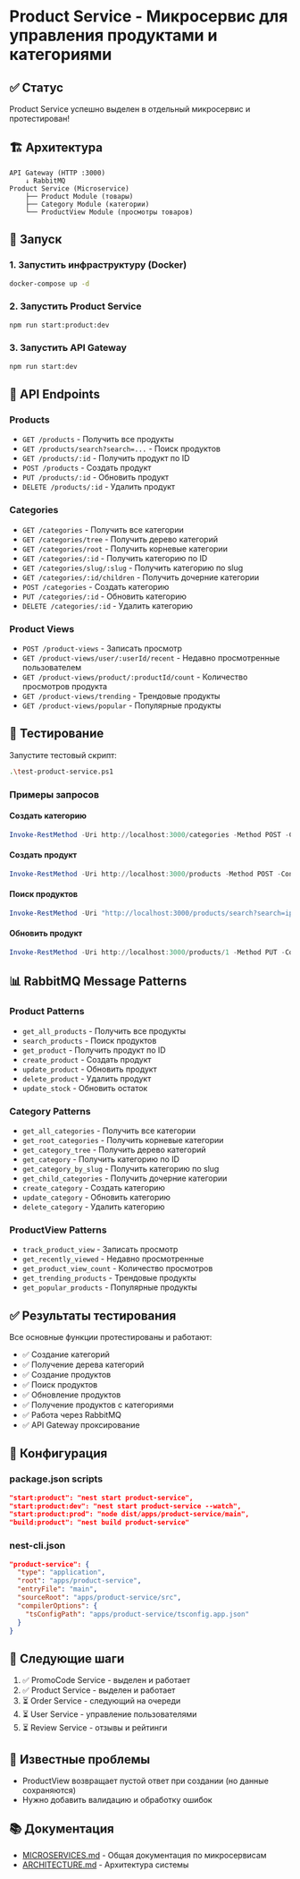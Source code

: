 # Product Service - Микросервис для управления продуктами и категориями

## ✅ Статус

Product Service успешно выделен в отдельный микросервис и протестирован!

## 🏗️ Архитектура

```
API Gateway (HTTP :3000)
    ↓ RabbitMQ
Product Service (Microservice)
    ├── Product Module (товары)
    ├── Category Module (категории)
    └── ProductView Module (просмотры товаров)
```

## 🚀 Запуск

### 1. Запустить инфраструктуру (Docker)

```bash
docker-compose up -d
```

### 2. Запустить Product Service

```bash
npm run start:product:dev
```

### 3. Запустить API Gateway

```bash
npm run start:dev
```

## 📡 API Endpoints

### Products

- `GET /products` - Получить все продукты
- `GET /products/search?search=...` - Поиск продуктов
- `GET /products/:id` - Получить продукт по ID
- `POST /products` - Создать продукт
- `PUT /products/:id` - Обновить продукт
- `DELETE /products/:id` - Удалить продукт

### Categories

- `GET /categories` - Получить все категории
- `GET /categories/tree` - Получить дерево категорий
- `GET /categories/root` - Получить корневые категории
- `GET /categories/:id` - Получить категорию по ID
- `GET /categories/slug/:slug` - Получить категорию по slug
- `GET /categories/:id/children` - Получить дочерние категории
- `POST /categories` - Создать категорию
- `PUT /categories/:id` - Обновить категорию
- `DELETE /categories/:id` - Удалить категорию

### Product Views

- `POST /product-views` - Записать просмотр
- `GET /product-views/user/:userId/recent` - Недавно просмотренные пользователем
- `GET /product-views/product/:productId/count` - Количество просмотров продукта
- `GET /product-views/trending` - Трендовые продукты
- `GET /product-views/popular` - Популярные продукты

## 🧪 Тестирование

Запустите тестовый скрипт:

```bash
.\test-product-service.ps1
```

### Примеры запросов

#### Создать категорию

```powershell
Invoke-RestMethod -Uri http://localhost:3000/categories -Method POST -ContentType "application/json" -Body '{"name":"Electronics","slug":"electronics","description":"Electronic devices"}'
```

#### Создать продукт

```powershell
Invoke-RestMethod -Uri http://localhost:3000/products -Method POST -ContentType "application/json" -Body '{"title":"iPhone 15 Pro","description":"Latest Apple smartphone","price":999.99,"stock":50,"categoryId":1}'
```

#### Поиск продуктов

```powershell
Invoke-RestMethod -Uri "http://localhost:3000/products/search?search=iphone" -Method GET
```

#### Обновить продукт

```powershell
Invoke-RestMethod -Uri http://localhost:3000/products/1 -Method PUT -ContentType "application/json" -Body '{"price":899.99,"stock":45}'
```

## 📊 RabbitMQ Message Patterns

### Product Patterns

- `get_all_products` - Получить все продукты
- `search_products` - Поиск продуктов
- `get_product` - Получить продукт по ID
- `create_product` - Создать продукт
- `update_product` - Обновить продукт
- `delete_product` - Удалить продукт
- `update_stock` - Обновить остаток

### Category Patterns

- `get_all_categories` - Получить все категории
- `get_root_categories` - Получить корневые категории
- `get_category_tree` - Получить дерево категорий
- `get_category` - Получить категорию по ID
- `get_category_by_slug` - Получить категорию по slug
- `get_child_categories` - Получить дочерние категории
- `create_category` - Создать категорию
- `update_category` - Обновить категорию
- `delete_category` - Удалить категорию

### ProductView Patterns

- `track_product_view` - Записать просмотр
- `get_recently_viewed` - Недавно просмотренные
- `get_product_view_count` - Количество просмотров
- `get_trending_products` - Трендовые продукты
- `get_popular_products` - Популярные продукты

## ✅ Результаты тестирования

Все основные функции протестированы и работают:

- ✅ Создание категорий
- ✅ Получение дерева категорий
- ✅ Создание продуктов
- ✅ Поиск продуктов
- ✅ Обновление продуктов
- ✅ Получение продуктов с категориями
- ✅ Работа через RabbitMQ
- ✅ API Gateway проксирование

## 🔧 Конфигурация

### package.json scripts

```json
"start:product": "nest start product-service",
"start:product:dev": "nest start product-service --watch",
"start:product:prod": "node dist/apps/product-service/main",
"build:product": "nest build product-service"
```

### nest-cli.json

```json
"product-service": {
  "type": "application",
  "root": "apps/product-service",
  "entryFile": "main",
  "sourceRoot": "apps/product-service/src",
  "compilerOptions": {
    "tsConfigPath": "apps/product-service/tsconfig.app.json"
  }
}
```

## 📝 Следующие шаги

1. ✅ PromoCode Service - выделен и работает
2. ✅ Product Service - выделен и работает
3. ⏳ Order Service - следующий на очереди
4. ⏳ User Service - управление пользователями
5. ⏳ Review Service - отзывы и рейтинги

## 🐛 Известные проблемы

- ProductView возвращает пустой ответ при создании (но данные сохраняются)
- Нужно добавить валидацию и обработку ошибок

## 📚 Документация

- [MICROSERVICES.md](./MICROSERVICES.md) - Общая документация по микросервисам
- [ARCHITECTURE.md](./ARCHITECTURE.md) - Архитектура системы
